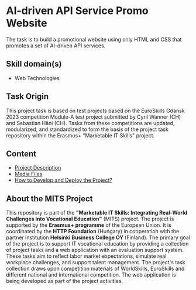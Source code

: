 # AI-driven API Service Promo Website

The task is to build a promotional website using only HTML and CSS that promotes a set of AI-driven API services.

## Skill domain(s)

- Web Technologies

## Task Origin

This project task is based on test projects based on the EuroSkills Gdansk 2023 competition Module-A test project submitted by Cyril Wanner (CH) and Sebastian Häni (CH). Tasks from these competitions are updated, modularized, and standardized to form the basis of the project task repository within the Erasmus+ "Marketable IT Skills" project.

## Content

- [Project Description](project-description.md)
- [Media Files](tree/main/src/assets)
- [How to Develop and Deploy the Project?](development-and-deployment.md)

## About the MITS Project

This repository is part of the **"Marketable IT Skills: Integrating Real-World Challenges into Vocational Education"** (MITS) project. The project is supported by the **Erasmus+ programme** of the European Union. It is coordinated by the **HTTP Foundation** (Hungary) in cooperation with the partner institution **Helsinki Business College OY** (Finland). The primary goal of the project is to support IT vocational education by providing a collection of project tasks and a web application with an evaluation support system. These tasks aim to reflect labor market expectations, simulate real workplace challenges, and support talent management. The project's task collection draws upon competition materials of WorldSkills, EuroSkills and different national and international competition. The web application is being developed as part of the project activities.
